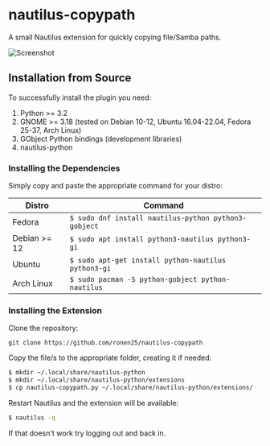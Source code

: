 # nautilus-copypath
A small Nautilus extension for quickly copying file/Samba paths.

![Screenshot](https://github.com/ronen25/nautilus-copypath/blob/master/screenshots/screenshot.png)

## Installation from Source
To successfully install the plugin you need:
1. Python >= 3.2
2. GNOME >= 3.18 (tested on Debian 10-12, Ubuntu 16.04-22.04, Fedora 25-37, Arch Linux)
3. GObject Python bindings (development libraries)
4. nautilus-python

### Installing the Dependencies
Simply copy and paste the appropriate command for your distro:

| Distro | Command|
|--------|--------|
| Fedora | ``` $ sudo dnf install nautilus-python python3-gobject ``` |
| Debian >= 12 | ``` $ sudo apt install python3-nautilus python3-gi ``` |
| Ubuntu | ``` $ sudo apt-get install python-nautilus python3-gi ``` |
| Arch Linux | ``` $ sudo pacman -S python-gobject python-nautilus ``` |

### Installing the Extension
Clone the repository:
```
git clone https://github.com/ronen25/nautilus-copypath
```

Copy the file/s to the appropriate folder, creating it if needed:
```bash
$ mkdir ~/.local/share/nautilus-python
$ mkdir ~/.local/share/nautilus-python/extensions
$ cp nautilus-copypath.py ~/.local/share/nautilus-python/extensions/
```

Restart Nautilus and the extension will be available:
```bash
$ nautilus -q
```

If that doesn't work try logging out and back in. 
